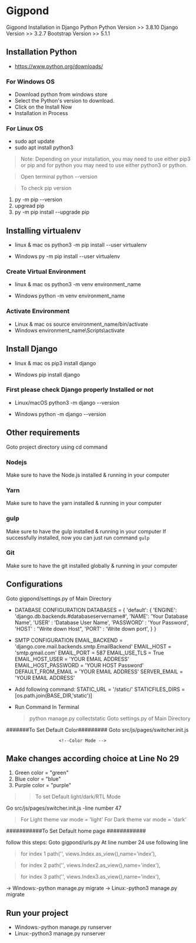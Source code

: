 # Gigpond
  Gigpond Installation in Django Python
  Python Version >> 3.8.10
  Django Version >> 3.2.7
  Bootstrap Version >> 5.1.1

## Installation Python
 - https://www.python.org/downloads/
### For Windows OS 
 - Download python  from windows store
 - Select the Python's version to download.
 - Click on the Install Now
 - Installation in Process
### For Linux OS
 - sudo apt update
 - sudo apt install python3

> Note: Depending on your installation, you may need to use either pip3 or pip and for python you may need to use either python3 or python.

> Open terminal
  python --version
 
> To check pip version  
  1. py -m pip --version
  2. upgread pip 
  3. py -m pip install --upgrade pip

## Installing virtualenv   
  - linux & mac os
    python3 -m pip install --user virtualenv

  - Windows
    py -m pip install --user virtualenv

### Create Virtual Environment
  - linux & mac os
    python3 -m venv environment_name

  - Windows
    python -m venv environment_name

### Activate Environment
  - Linux & mac os
    source environment_name/bin/activate
  - Windows
    environment_name\Scripts\activate
 
## Install Django
  - linux & mac os
    pip3 install django

  - Windows
    pip install django
 
### First please check Django properly Installed or not
 - Linux/macOS
  python3 -m django --version

 - Windows
  python  -m django --version

## Other requirements
  Goto project directory using cd command

### Nodejs
  Make sure to have the Node.js installed & running in your computer

### Yarn
  Make sure to have the yarn installed & running in your computer

### gulp     
  Make sure to have the gulp installed & running in your computer
  If successfully installed, now you can just run command `gulp`

### Git
  Make sure to have the git installed globally & running in your computer

## Configurations
  Goto gigpond/settings.py of Main Directory

  - DATABASE CONFIGURATION
    DATABASES = {
        'default': {
            'ENGINE': 'django.db.backends.#databaseservername#',
            'NAME': 'Your Database Name',
            'USER' : 'Database User Name',
            'PASSWORD' : 'Your Password',
            'HOST' : "Write down Host",
            'PORT' : 'Write down port',
        }
    }

  - SMTP CONFIGURATION
    EMAIL_BACKEND = 'django.core.mail.backends.smtp.EmailBackend'
    EMAIL_HOST = 'smtp.gmail.com'
    EMAIL_PORT = 587
    EMAIL_USE_TLS = True
    EMAIL_HOST_USER = 'YOUR EMAIL ADDRESS'
    EMAIL_HOST_PASSWORD = 'YOUR HOST Password'
    DEFAULT_FROM_EMAIL = 'YOUR EMAIL ADDRESS'
    SERVER_EMAIL = 'YOUR EMAIL ADDRESS'

  - Add following command:
    STATIC_URL = '/static/'
    STATICFILES_DIRS = [os.path.join(BASE_DIR,'static')]

  - Run Command In Terminal
    > python manage.py collectstatic
    > Goto settings.py of Main Directory

#######To Set Default Color#########
Goto src/js/pages/switcher.init.js
<!--===========================================================================-->
                        <!--Color Mode -->
<!--===========================================================================-->
## Make changes according choice at Line No 29
1. Green 
color = "green"
2. Blue
color = "blue"
3. Purple 
color = "purple"

<!--===========================================================================-->
>> To set Default light/dark/RTL Mode
<!--===========================================================================-->
Go src/js/pages/switcher.init.js
-line number 47
<!--===========================================================================-->
> For Light theme
var mode = 'light'
> For Dark theme
var mode = 'dark'
<!--===========================================================================-->
<!--===========================================================================-->

###########To Set Default home page ############

follow this steps:
Goto  gigpond/urls.py
At line number 24 use following line 

> for index 1
path('', views.Index.as_view(),name='index'),

> for index 2
path('', views.Index2.as_view(),name='index'),

> for index 3
path('', views.Index3.as_view(),name='index'),

-> Windows:-python manage.py migrate
-> Linux:-python3 manage.py migrate

## Run your project
- Windows:-python manage.py runserver
- Linux:-python3 manage.py runserver